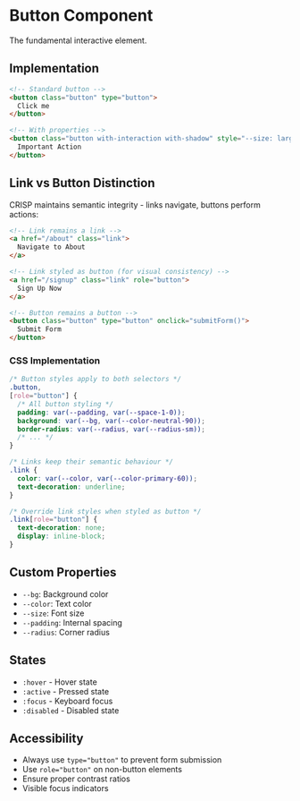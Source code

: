 # Button Component

The fundamental interactive element.

## Implementation

```html
<!-- Standard button -->
<button class="button" type="button">
  Click me
</button>

<!-- With properties -->
<button class="button with-interaction with-shadow" style="--size: large;">
  Important Action
</button>
```

## Link vs Button Distinction

CRISP maintains semantic integrity - links navigate, buttons perform actions:

```html
<!-- Link remains a link -->
<a href="/about" class="link">
  Navigate to About
</a>

<!-- Link styled as button (for visual consistency) -->
<a href="/signup" class="link" role="button">
  Sign Up Now
</a>

<!-- Button remains a button -->
<button class="button" type="button" onclick="submitForm()">
  Submit Form
</button>
```

### CSS Implementation

```css
/* Button styles apply to both selectors */
.button,
[role="button"] {
  /* All button styling */
  padding: var(--padding, var(--space-1-0));
  background: var(--bg, var(--color-neutral-90));
  border-radius: var(--radius, var(--radius-sm));
  /* ... */
}

/* Links keep their semantic behaviour */
.link {
  color: var(--color, var(--color-primary-60));
  text-decoration: underline;
}

/* Override link styles when styled as button */
.link[role="button"] {
  text-decoration: none;
  display: inline-block;
}
```

## Custom Properties

- `--bg`: Background color
- `--color`: Text color  
- `--size`: Font size
- `--padding`: Internal spacing
- `--radius`: Corner radius

## States

- `:hover` - Hover state
- `:active` - Pressed state
- `:focus` - Keyboard focus
- `:disabled` - Disabled state

## Accessibility

- Always use `type="button"` to prevent form submission
- Use `role="button"` on non-button elements
- Ensure proper contrast ratios
- Visible focus indicators